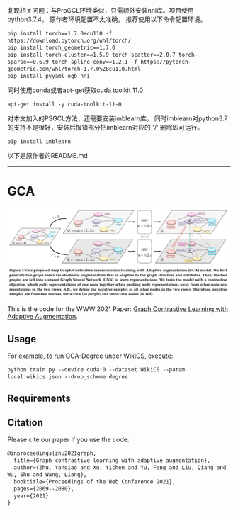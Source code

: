
复现相关问题：与ProGCL环境类似，只需额外安装nni库。项目使用python3.7.4。
原作者环境配置不太准确，
推荐使用以下命令配置环境。
```
pip install torch==1.7.0+cu110 -f https://download.pytorch.org/whl/torch/
pip install torch_geometric==1.7.0
pip install torch-cluster==1.5.9 torch-scatter==2.0.7 torch-sparse==0.6.9 torch-spline-conv==1.2.1 -f https://pytorch-geometric.com/whl/torch-1.7.0%2Bcu110.html
pip install pyyaml ogb nni
```
同时使用conda或者apt-get获取cuda toolkit 11.0
```
apt-get install -y cuda-toolkit-11-0
```
对本文加入的PSGCL方法，还需要安装imblearn库。
同时imblearn对python3.7的支持不是很好，安装后报错部分把imblearn对应的 '/' 删除即可运行。
```
pip install imblearn
```

以下是原作者的README.md

---

# GCA

<img src="gca.png" alt="model" style="zoom: 50%;" />

This is the code for the WWW 2021 Paper: [Graph Contrastive Learning with Adaptive Augmentation](https://dl.acm.org/doi/abs/10.1145/3442381.3449802).

## Usage

For example, to run GCA-Degree under WikiCS, execute:
```
python train.py --device cuda:0 --dataset WikiCS --param local:wikics.json --drop_scheme degree
```

## Requirements


## Citation

Please cite our paper if you use the code:
```
@inproceedings{zhu2021graph,
  title={Graph contrastive learning with adaptive augmentation},
  author={Zhu, Yanqiao and Xu, Yichen and Yu, Feng and Liu, Qiang and Wu, Shu and Wang, Liang},
  booktitle={Proceedings of the Web Conference 2021},
  pages={2069--2080},
  year={2021}
}
```







